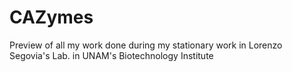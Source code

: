 # CAZymes
Preview of all my work done during my stationary work in Lorenzo Segovia's Lab. in UNAM's Biotechnology Institute 

